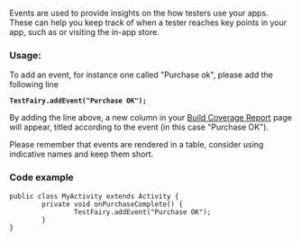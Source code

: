 Events are used to provide insights on the how testers use your apps.   
These can help you keep track of when a tester reaches key points in your app, such as or visiting the in-app store.      

### Usage:

To add an event, for instance one called "Purchase ok", please add the following line

**`TestFairy.addEvent("Purchase OK");`**

By adding the line above, a new column in your [Build Coverage Report](docs/Getting_Started/Testing_Reports.html) page will appear, titled according to the event (in this case "Purchase OK").   

Please remember that events are rendered in a table, consider using indicative names and keep them short.

### Code example

```
public class MyActivity extends Activity {
        private void onPurchaseComplete() {
                TestFairy.addEvent("Purchase OK");
        }
}
```

